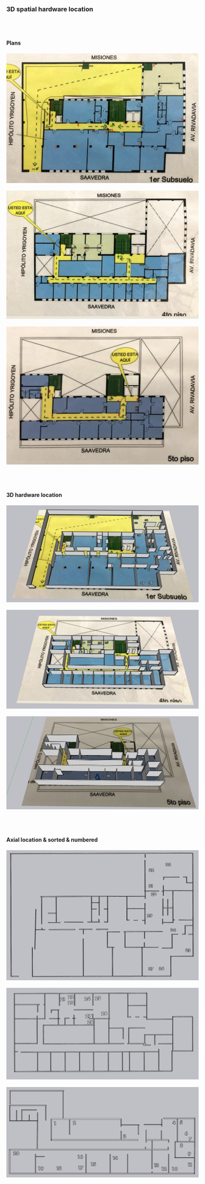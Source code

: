 ### 3D spatial hardware location
<BR></BR>
#### Plans
![issues-open](images/1118373917-IMG_0144.jpg)
<BR></BR>
![issues-open](images/4224751919-IMG_0147.jpg)
<BR></BR>
![issues-open](images/205439299-IMG_0135.jpg)

<BR></BR>
#### 3D hardware location
![issues-open](images/1erSubsuelo.png)
<BR></BR>
![issues-open](images/4toPiso.png)
<BR></BR>
![issues-open](images/5toPiso.png)

<BR></BR>
#### Axial location & sorted & numbered
![issues-open](images/subsuelo.png)
<BR></BR>
![issues-open](images/4to_piso.png)
<BR></BR>
![issues-open](images/5to_piso.png)